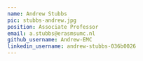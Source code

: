 ```yaml
---
name: Andrew Stubbs
pic: stubbs-andrew.jpg
position: Associate Professor
email: a.stubbs@erasmsumc.nl
github_username: Andrew-EMC
linkedin_username: andrew-stubbs-036b0026
---
```

